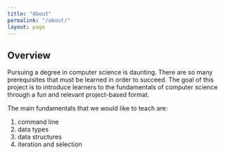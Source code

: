 ```yaml
---
title: "About"
permalink: "/about/"
layout: page
---
```


## Overview

Pursuing a degree in computer science is daunting. There are so many prerequisites that must be learned in order to succeed. The goal of this project is to introduce learners to the fundamentals of computer science through a fun and relevant project-based format.

The main fundamentals that we would like to teach are:
 1. command line
 2. data types
 3. data structures
 4. iteration and selection
